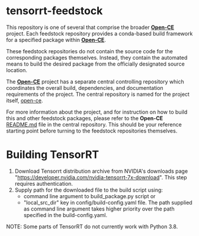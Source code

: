 # tensorrt-feedstock

This repository is one of several that comprise the broader [**Open-CE**](https://github.com/open-ce) project. Each feedstock repository provides a conda-based build framework for a specified package within [**Open-CE**](https://github.com/open-ce).

These feedstock repositories do not contain the source code for the corresponding packages themselves. Instead, they contain the automated means to build the desired package from the officially designated source location.

The [**Open-CE**](https://github.com/open-ce) project has a separate central controlling repository which coordinates the overall build, dependencies, and documentation requirements of the project. The central repository is named for the project itself, [open-ce](https://github.com/open-ce/open-ce).

For more information about the project, and for instruction on how to build this and other feedstock packages, please refer to the **Open-CE** [README.md](https://github.com/open-ce/open-ce/blob/master/README.md) file in the central repository. This should be your reference starting point before turning to the feedstock repositories themselves.


# Building TensorRT

1. Download Tensorrt distribution archive from NVIDIA's downloads page 
"https://developer.nvidia.com/nvidia-tensorrt-7x-download". This step requires authentication. 
2. Supply path for the downloaded file to the build script using:
	- command line argument to build_package.py script 
   or
	- "local_src_dir" key in config/build-config.yaml file. 
The path supplied as command line argument takes higher priority over the 
path specified in the build-config.yaml.

NOTE:
Some parts of TensorRT do not currently work with Python 3.8.
